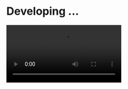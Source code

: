 # Developing ...

![demo](https://user-images.githubusercontent.com/48212107/102900135-3be8a500-44af-11eb-89db-e9ea65069019.mov)
